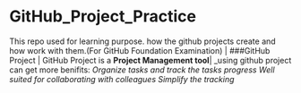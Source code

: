 # GitHub_Project_Practice
This repo used for learning purpose. how the github projects create and how work with them.(For GitHub Foundation Examination) |
###GitHub Project |
GitHub Project is a **Project Management tool**|
_using github project can get more benifits:
  *Organize tasks and track the tasks progress*
  *Well suited for collaborating with colleagues*
  *Simplify the tracking*
